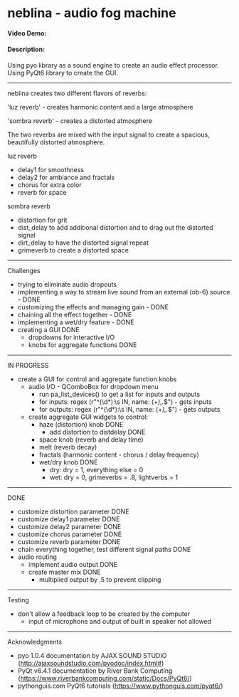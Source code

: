 # neblina - audio fog machine
#### Video Demo:  <URL HERE>
#### Description:
Using pyo library as a sound engine to create an audio effect processor.
Using PyQt6 library to create the GUI.
____________________________

neblina creates two different flavors of reverbs:

'luz reverb' - creates harmonic content and a large atmosphere

'sombra reverb' - creates a distorted atmosphere

The two reverbs are mixed with the input signal to create a spacious, beautifully distorted atmosphere.

luz reverb
- delay1 for smoothness
- delay2 for ambiance and fractals
- chorus for extra color
- reverb for space

sombra reverb
- distortion for grit
- dist_delay to add additional distortion and to drag out the distorted signal
- dirt_delay to have the distorted signal repeat
- grimeverb to create a distorted space
____________________________

Challenges

- trying to eliminate audio dropouts
- implementing a way to stream live sound from an external (ob-6) source - DONE
- customizing the effects and managing gain - DONE
- chaining all the effect together - DONE
- implementing a wet/dry feature - DONE
- creating a GUI DONE
    - dropdowns for interactive I/O
    - knobs for aggregate functions DONE

____________________________

IN PROGRESS

- create a GUI for control and aggregate function knobs 
    - audio I/O - QComboBox for dropdown menu
        - run pa_list_devices() to get a list for inputs and outputs
        - for inputs: regex (r"^(\d*):\s IN, name: (+*),.*$") - gets inputs
        - for outputs: regex (r"^(\d*):\s IN, name: (+*),.*$") - gets outputs
    - create aggregate GUI widgets to control:
        - haze (distortion) knob DONE
            - add distortion to distdelay DONE
        - space knob (reverb and delay time)
        - melt (reverb decay)
        - fractals (harmonic content - chorus / delay frequency)
        - wet/dry knob DONE
            - dry: dry = 1, everything else = 0
            - wet: dry = 0, grimeverbs = .8, lightverbs = 1



______________________________

DONE

- customize distortion parameter DONE
- customize delay1 parameter DONE
- customize delay2 parameter DONE
- customize chorus parameter DONE
- customize reverb parameter DONE
- chain everything together, test different signal paths DONE
- audio routing
    - implement audio output DONE
    - create master mix DONE
        - multiplied output  by .5 to prevent clipping


______________________________

Testing

- don't allow a feedback loop to be created by the computer
    - input of microphone and output of built in speaker not allowed

______________________________
Acknowledgments

- pyo 1.0.4 documentation by AJAX SOUND STUDIO (http://ajaxsoundstudio.com/pyodoc/index.html#)
- PyQt v6.4.1 documentation by River Bank Computing (https://www.riverbankcomputing.com/static/Docs/PyQt6/)
- pythonguis.com PyQt6 tutorials (https://www.pythonguis.com/pyqt6/)
